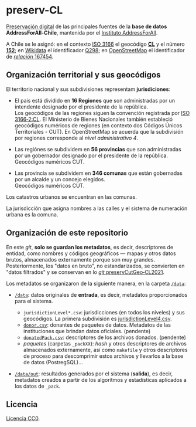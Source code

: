 # preserv-CL
[Preservación digital](https://en.wikipedia.org/wiki/Digital_preservation) de las principales fuentes de la **base de datos AddressForAll-Chile**, mantenida por el [Instituto AddressForAll](http://addressforall.org/).

A Chile se le asignó: en el contexto [ISO&nbsp;3166](https://en.wikipedia.org/wiki/ISO_3166) el geocódigo [**CL**](https://en.wikipedia.org/wiki/ISO_3166-2:CL) y el número [**152**](https://en.wikipedia.org/wiki/ISO_3166-1_numeric); en [Wikidata](https://wikidata.org) el identificador [Q298](http://wikidata.org/entity/Q298); en [OpenStreetMap](https://osm.org) el identificador de [*relación* 167454](http://osm.org/relation/167454).

## Organización territorial y sus geocódigos
El territorio nacional y sus subdivisiones representam **jurisdiciones**:

* El país está dividido en **16 Regiones** que son administradas por un intendente designado por el presidente de la república.<br/>Los geocódigos de las regiones siguen la convención registrada por [ISO 3166‑2:CL](https://en.wikipedia.org/wiki/ISO_3166-2:CL). El Ministerio de Bienes Nacionales también estableció geocódigos numéricos de regiones (en contexto dos Códigos Únicos Territoriales - CUT). En OpenStreetMap se acuerda que la subdivisión por regiones corresponde al *nivel administrativo 4*.

* Las regiónes se subdividem en **56 provincias** que son administradas por un gobernador designado por el presidente de la república.<br/>Geocódigos numéricos CUT.

* Las provincia se subdividem en **346 comunas** que están gobernadas por un alcalde y un concejo elegidos. <br/>Geocódigos numéricos CUT.

Los catastros urbanos se encuentran en las comunas.

La jurisdicción que asigna nombres a las calles y el sistema de numeración urbana es la comuna.

## Organización de este repositorio

En este *git*, **solo se guardan los metadatos**, es decir, descriptores de entidad, como nombres y códigos geográficos &mdash; mapas y otros datos brutos, almacenados externamente porque son muy grandes.  Posteriormente, los "datos en bruto", no estandarizados, se convierten en "datos filtrados" y se conservan en lo [*git* preservCutGeo‑CL2021](http://git.digital-guard.org/preservCutGeo-CL2021).

Los metadatos se organizaron de la siguiente manera, en la carpeta [`/data`](./data):

* [`/data`](./data): datos originales de **entrada**, es decir, metadatos proporcionados para el sistema.
   * `jurisdictionLevel*.csv`:  jurisdicciones (en todos los niveles) y sus geocódigos. La primera subdivisión es [jurisdictionLevel4.csv](./data/jurisdictionLevel4.csv).
   * [`donor.csv`](./data/donor.csv): donantes de paquetes de datos. Metadatos de las instituciones que brindan datos oficiales. (pendente)
   * [`donatedPack.csv`](./data/cl-donatedPack.csv): descriptores de los archivos donados. (pendente)
   * *paquetes* (carpetas `_packXX`): *hash*  y otros descriptores de archivos almacenados externamente, así como `makefile` y otros descriptores de proceso para descomprimir estos archivos y llevarlos a la base de datos (PostregSQL)... 

* [`/data/out`](./data/out): resultados generados por el sistema (**salida**), es decir, metadatos creados a partir de los algoritmos y estadísticas aplicados a los datos de `_pack`.

## Licencia
[Licencia CC0](https://creativecommons.org/publicdomain/zero/1.0/deed.es).
